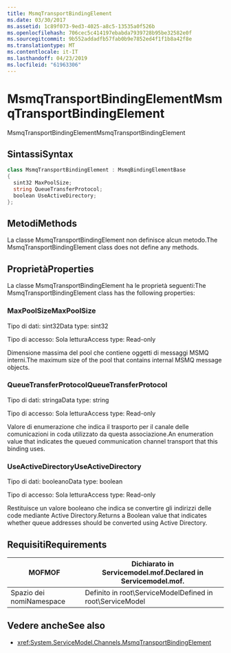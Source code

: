 ```yaml
---
title: MsmqTransportBindingElement
ms.date: 03/30/2017
ms.assetid: 1c89f073-9ed3-4025-a8c5-13535a0f526b
ms.openlocfilehash: 706cec5c414197ebabda7939728b95be32582e0f
ms.sourcegitcommit: 9b552addadfb57fab0b9e7852ed4f1f1b8a42f8e
ms.translationtype: MT
ms.contentlocale: it-IT
ms.lasthandoff: 04/23/2019
ms.locfileid: "61963306"
---
```

# <a name="msmqtransportbindingelement"></a><span data-ttu-id="93967-102">MsmqTransportBindingElement</span><span class="sxs-lookup"><span data-stu-id="93967-102">MsmqTransportBindingElement</span></span>
<span data-ttu-id="93967-103">MsmqTransportBindingElement</span><span class="sxs-lookup"><span data-stu-id="93967-103">MsmqTransportBindingElement</span></span>  
  
## <a name="syntax"></a><span data-ttu-id="93967-104">Sintassi</span><span class="sxs-lookup"><span data-stu-id="93967-104">Syntax</span></span>  
  
```csharp
class MsmqTransportBindingElement : MsmqBindingElementBase  
{  
  sint32 MaxPoolSize;  
  string QueueTransferProtocol;  
  boolean UseActiveDirectory;  
};  
```  
  
## <a name="methods"></a><span data-ttu-id="93967-105">Metodi</span><span class="sxs-lookup"><span data-stu-id="93967-105">Methods</span></span>  
 <span data-ttu-id="93967-106">La classe MsmqTransportBindingElement non definisce alcun metodo.</span><span class="sxs-lookup"><span data-stu-id="93967-106">The MsmqTransportBindingElement class does not define any methods.</span></span>  
  
## <a name="properties"></a><span data-ttu-id="93967-107">Proprietà</span><span class="sxs-lookup"><span data-stu-id="93967-107">Properties</span></span>  
 <span data-ttu-id="93967-108">La classe MsmqTransportBindingElement ha le proprietà seguenti:</span><span class="sxs-lookup"><span data-stu-id="93967-108">The MsmqTransportBindingElement class has the following properties:</span></span>  
  
### <a name="maxpoolsize"></a><span data-ttu-id="93967-109">MaxPoolSize</span><span class="sxs-lookup"><span data-stu-id="93967-109">MaxPoolSize</span></span>  
 <span data-ttu-id="93967-110">Tipo di dati: sint32</span><span class="sxs-lookup"><span data-stu-id="93967-110">Data type: sint32</span></span>  
  
 <span data-ttu-id="93967-111">Tipo di accesso: Sola lettura</span><span class="sxs-lookup"><span data-stu-id="93967-111">Access type: Read-only</span></span>  
  
 <span data-ttu-id="93967-112">Dimensione massima del pool che contiene oggetti di messaggi MSMQ interni.</span><span class="sxs-lookup"><span data-stu-id="93967-112">The maximum size of the pool that contains internal MSMQ message objects.</span></span>  
  
### <a name="queuetransferprotocol"></a><span data-ttu-id="93967-113">QueueTransferProtocol</span><span class="sxs-lookup"><span data-stu-id="93967-113">QueueTransferProtocol</span></span>  
 <span data-ttu-id="93967-114">Tipo di dati: stringa</span><span class="sxs-lookup"><span data-stu-id="93967-114">Data type: string</span></span>  
  
 <span data-ttu-id="93967-115">Tipo di accesso: Sola lettura</span><span class="sxs-lookup"><span data-stu-id="93967-115">Access type: Read-only</span></span>  
  
 <span data-ttu-id="93967-116">Valore di enumerazione che indica il trasporto per il canale delle comunicazioni in coda utilizzato da questa associazione.</span><span class="sxs-lookup"><span data-stu-id="93967-116">An enumeration value that indicates the queued communication channel transport that this binding uses.</span></span>  
  
### <a name="useactivedirectory"></a><span data-ttu-id="93967-117">UseActiveDirectory</span><span class="sxs-lookup"><span data-stu-id="93967-117">UseActiveDirectory</span></span>  
 <span data-ttu-id="93967-118">Tipo di dati: booleano</span><span class="sxs-lookup"><span data-stu-id="93967-118">Data type: boolean</span></span>  
  
 <span data-ttu-id="93967-119">Tipo di accesso: Sola lettura</span><span class="sxs-lookup"><span data-stu-id="93967-119">Access type: Read-only</span></span>  
  
 <span data-ttu-id="93967-120">Restituisce un valore booleano che indica se convertire gli indirizzi delle code mediante Active Directory.</span><span class="sxs-lookup"><span data-stu-id="93967-120">Returns a Boolean value that indicates whether queue addresses should be converted using Active Directory.</span></span>  
  
## <a name="requirements"></a><span data-ttu-id="93967-121">Requisiti</span><span class="sxs-lookup"><span data-stu-id="93967-121">Requirements</span></span>  
  
|<span data-ttu-id="93967-122">MOF</span><span class="sxs-lookup"><span data-stu-id="93967-122">MOF</span></span>|<span data-ttu-id="93967-123">Dichiarato in Servicemodel.mof.</span><span class="sxs-lookup"><span data-stu-id="93967-123">Declared in Servicemodel.mof.</span></span>|  
|---------|-----------------------------------|  
|<span data-ttu-id="93967-124">Spazio dei nomi</span><span class="sxs-lookup"><span data-stu-id="93967-124">Namespace</span></span>|<span data-ttu-id="93967-125">Definito in root\ServiceModel</span><span class="sxs-lookup"><span data-stu-id="93967-125">Defined in root\ServiceModel</span></span>|  
  
## <a name="see-also"></a><span data-ttu-id="93967-126">Vedere anche</span><span class="sxs-lookup"><span data-stu-id="93967-126">See also</span></span>

- <xref:System.ServiceModel.Channels.MsmqTransportBindingElement>

